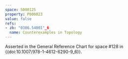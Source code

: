 ```yaml
---
space: S000125
property: P000023
value: false
refs:
- zb: "0386.54001"_6
  name: Counterexamples in Topology
---
```


Asserted in the General Reference Chart for space #128 in
{{doi:10.1007/978-1-4612-6290-9_6}}.
